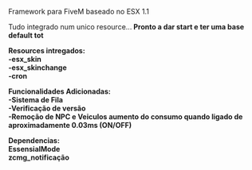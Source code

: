 

Framework para FiveM baseado no ESX 1.1

Tudo integrado num unico resource...<b>
Pronto a dar start e ter uma base default tot

<b>Resources intregados:</b></br>
-esx_skin</br>
-esx_skinchange</br>
-cron</br>


<b>Funcionalidades Adicionadas:</b></br>
-Sistema de Fila</br>
-Verificação de versão</br>
-Remoção de NPC e Veiculos aumento do consumo quando ligado de aproximadamente 0.03ms <b>(ON/OFF)</b></br>


<b>Dependencias:</b></br>
EssensialMode</br>
zcmg_notificação


